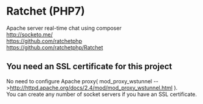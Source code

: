 # Ratchet (PHP7)
Apache server real-time chat using composer  
http://socketo.me/  
https://github.com/ratchetphp  
https://github.com/ratchetphp/Ratchet  

## You need an SSL certificate for this project
No need to configure Apache proxy( mod_proxy_wstunnel -->http://httpd.apache.org/docs/2.4/mod/mod_proxy_wstunnel.html ).  
You can create any number of socket servers if you have an SSL certificate.  
